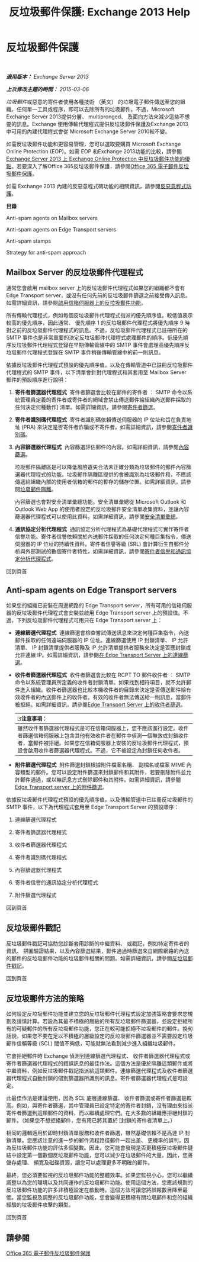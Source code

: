 ﻿---
title: '反垃圾郵件保護: Exchange 2013 Help'
TOCTitle: 反垃圾郵件保護
ms:assetid: 6af88a08-687d-40b1-8b22-80704184403d
ms:mtpsurl: https://technet.microsoft.com/zh-tw/library/JJ218660(v=EXCHG.150)
ms:contentKeyID: 50473436
ms.date: 05/21/2018
mtps_version: v=EXCHG.150
ms.translationtype: MT
---

# 反垃圾郵件保護

 

_**適用版本：** Exchange Server 2013_

_**上次修改主題的時間：** 2015-03-06_

*垃圾郵件*或惡意的寄件者使用各種技術 （英文） 的垃圾電子郵件傳送至您的組織。任何單一工具或程序，即可以去除所有的垃圾郵件。不過，Microsoft Exchange Server 2013提供分層、 multipronged、 及面向方法來減少這些不想要的訊息。Exchange 使用傳輸代理程式提供反垃圾郵件保護及Exchange 2013中可用的內建代理程式會從 Microsoft Exchange Server 2010較不變。

如需反垃圾郵件功能和更容易管理，您可以選取要購買 Microsoft Exchange Online Protection (EOP)。如需 EOP 和Exchange 2013功能的比較，請參閱[Exchange Server 2013 上 Exchange Online Protection 中反垃圾郵件功能的優點](benefits-of-anti-spam-features-in-exchange-online-protection-over-exchange-server-2013-exchange-2013-help.md)。若要深入了解Office 365反垃圾郵件保護，請參閱[Office 365 電子郵件反垃圾郵件保護](https://support.office.com/en-us/article/office-365-email-anti-spam-protection-6a601501-a6a8-4559-b2e7-56b59c96a586?ui=en-us%26rs=en-us%26ad=us)。

如需 Exchange 2013 內建的反惡意程式碼功能的相關資訊，請參閱[反惡意程式防護](anti-malware-protection-exchange-2013-help.md)。

**目錄**

Anti-spam agents on Mailbox servers

Anti-spam agents on Edge Transport servers

Anti-spam stamps

Strategy for anti-spam approach

## Mailbox Server 的反垃圾郵件代理程式

通常您會啟用 mailbox server 上的反垃圾郵件代理程式如果您的組織都不會有 Edge Transport server，或沒有任何先前的反垃圾郵件篩選之前接受傳入訊息。如需詳細資訊，請參閱[啟用信箱伺服器上的反垃圾郵件功能](enable-anti-spam-functionality-on-mailbox-servers-exchange-2013-help.md)。

所有傳輸代理程式，例如每個反垃圾郵件代理程式指派的優先順序值。較低值表示較高的優先順序，因此通常、 優先順序 1 的反垃圾郵件代理程式將優先順序 9 時對之前的反垃圾郵件代理程式的訊息。不過，反垃圾郵件代理程式已註冊所在的 SMTP 事件也是非常重要的決定反垃圾郵件代理程式處理郵件的順序。低優先順序反垃圾郵件代理程式登錄在早期傳輸管線中的 SMTP 事件會處理高優先順序反垃圾郵件代理程式登錄在 SMTP 事件稍後傳輸管線中的前一則訊息。

依據反垃圾郵件代理程式預設的優先順序值，以及在傳輸管道中已註冊反垃圾郵件代理程式的 SMTP 事件，以下清單會針對代理程式和其套用至 Mailbox Server 郵件的預設順序進行說明：

1.  **寄件者篩選器代理程式**  寄件者篩選會比較在郵件的寄件者 ︰ SMTP 命令以系統管理員定義的寄件者或寄件者的網域會禁止傳送郵件給組織內送郵件採取的任何決定何種動作\] 清單。如需詳細資訊，請參閱[寄件者篩選](sender-filtering-exchange-2013-help.md)。

2.  **寄件者識別碼代理程式**  寄件者識別碼依賴傳送伺服器的 IP 位址和旨在負責地址 (PRA) 來決定是否寄件者詐騙或不寄件者。如需詳細資訊，請參閱[寄件者識別碼](sender-id-exchange-2013-help.md)。

3.  **內容篩選器代理程式**  內容篩選評估郵件的內容。如需詳細資訊，請參閱[內容篩選](content-filtering-exchange-2013-help.md)。
    
    垃圾郵件隔離區是可以降低風險遺失合法未正確分類為垃圾郵件的郵件內容篩選器代理程式的功能。垃圾郵件隔離區提供的會被識別為垃圾郵件和，不應該傳遞給組織內部的使用者信箱的郵件的暫存的儲存位置。如需詳細資訊，請參閱[垃圾郵件隔離](spam-quarantine-exchange-2013-help.md)。
    
    內容篩選也會對安全清單彙總功能。安全清單彙總從 Microsoft Outlook 和 Outlook Web App 的使用者設定的反垃圾郵件安全清單收集資料，並讓內容篩選器代理程式可以使用此資料。如需詳細資訊，請參閱[安全清單彙總](safelist-aggregation-exchange-2013-help.md)。

4.  **通訊協定分析代理程式**  通訊協定分析代理程式為基礎代理程式可實作寄件者信譽功能。寄件者信譽依賴關於內送郵件採取的任何決定何種巨集指令，傳送伺服器的 IP 位址的持續性資料。寄件者信譽等級 (SRL) 會計算衍生自郵件分析與外部測試的數個寄件者特性。如需詳細資訊，請參閱[寄件者信譽和通訊協定分析代理程式](sender-reputation-and-the-protocol-analysis-agent-exchange-2013-help.md)。

回到頁首

## Anti-spam agents on Edge Transport servers

如果您的組織已安裝在周邊網路的 Edge Transport server，所有可用的信箱伺服器的反垃圾郵件代理程式會安裝並啟用 Edge Transport server 上的預設值。不過，下列反垃圾郵件代理程式可用只在 Edge Transport server 上：

  - **連線篩選代理程式**  連線篩選會檢查嘗試傳送訊息來決定何種巨集指令，內送郵件採取的任何遠端伺服器的 IP 位址。連線篩選使用 IP 封鎖清單、 IP 允許清單、 IP 封鎖清單提供者服務及 IP 允許清單提供者服務來決定是否應封鎖或允許連線 IP。如需詳細資訊，請參閱[在 Edge Transport Server 上的連線篩選](connection-filtering-on-edge-transport-servers-exchange-2013-help.md)。

  - **收件者篩選器代理程式**  收件者篩選會比較在 RCPT TO 郵件收件者 ︰ SMTP 命令以系統管理員所定義的收件者封鎖清單。如果找到相符項目，就不允許郵件進入組織。收件者篩選器也比較本機收件者的目錄來決定是否傳送郵件給有效收件者的內送郵件上的收件者。有效的收件者無法傳送給一則訊息，當郵件被拒絕。如需詳細資訊，請參閱[Edge Transport Server 上的收件者篩選](recipient-filtering-on-edge-transport-servers-exchange-2013-help.md)。
    
    <table>
    <thead>
    <tr class="header">
    <th><img src="images/Bb124558.note(EXCHG.150).gif" title="注意事項" alt="注意事項" />注意事項：</th>
    </tr>
    </thead>
    <tbody>
    <tr class="odd">
    <td>雖然收件者篩選器代理程式是可在信箱伺服器上，您不應該進行設定。收件者篩選信箱伺服器上包含其他有效收件者在郵件中偵測一個無效或封鎖收件者，當郵件被拒絕。如果您在信箱伺服器上安裝的反垃圾郵件代理程式，預設會啟用收件者篩選器代理程式。不過，它不被設定為封鎖任何收件者。</td>
    </tr>
    </tbody>
    </table>


  - **附件篩選代理程式**  附件篩選封鎖根據附件檔案名稱、 副檔名或檔案 MIME 內容類型的郵件。您可以設定附件篩選來封鎖郵件和其附件，若要刪除附件並允許郵件通過，或以無訊息方式刪除郵件和其附件。如需詳細資訊，請參閱[Edge Transport server 上的附件篩選](attachment-filtering-on-edge-transport-servers-exchange-2013-help.md)。

依據反垃圾郵件代理程式預設的優先順序值，以及傳輸管道中已註冊反垃圾郵件的 SMTP 事件，以下為代理程式套用至 Edge Transport Server 的預設順序：

1.  連線篩選代理程式

2.  寄件者篩選器代理程式

3.  收件者篩選器代理程式

4.  寄件者識別碼代理程式

5.  內容篩選器代理程式

6.  寄件者信譽的通訊協定分析代理程式

7.  附件篩選代理程式

回到頁首

## 反垃圾郵件戳記

反垃圾郵件戳記可協助您診斷套用診斷的中繼資料、 或戳記，例如特定寄件者的資訊、 拼圖驗證結果，以及內容篩選結果，郵件通過時篩選來自網際網路的內送的郵件的反垃圾郵件功能的垃圾郵件相關的問題。如需詳細資訊，請參閱[反垃圾郵件戳記](anti-spam-stamps-exchange-2013-help.md)。

回到頁首

## 反垃圾郵件方法的策略

如何設定反垃圾郵件功能並建立您的反垃圾郵件代理程式設定加強策略會要求您規劃及謹慎計算。若設為其最不積極的層級的所有反垃圾郵件篩選器，並設定拒絕所有的可疑郵件的所有反垃圾郵件功能，您正在較可能拒絕不垃圾郵件的郵件。換句話說，如果您不要在足以不積極的層級設定的反垃圾郵件篩選器並不需要設定垃圾郵件信賴等級 (SCL) 閾值不夠低，可能就無法看到減少進入組織垃圾郵件。

它會拒絕郵件時 Exchange 偵測到連線篩選代理程式、 收件者篩選器代理程式或寄件者篩選器代理程式的錯誤訊息的最佳作法。這個方法是優於隔離這類郵件或將中繼資料，例如反垃圾郵件戳記指派給這類郵件。連線篩選代理程式及收件者篩選器代理程式自動封鎖的個別篩選器所識別的訊息。寄件者篩選器代理程式是可設定。

此最佳作法是建議使用，因為 SCL 底層連線篩選、 收件者篩選或寄件者篩選是較高。例如，與寄件者篩選，其中管理員已設定特定的寄件者封鎖，沒有理由來指派寄件者篩選到這類郵件的資料，而以繼續處理它們。在大多數的組織應拒絕封鎖的郵件。（如果您不想拒絕郵件，您有用已將其置於 \[封鎖的寄件者清單上。）

相同的邏輯適用於即時封鎖清單服務和收件者篩選，雖然基礎信賴不是高達 IP 封鎖清單。您應該注意的進一步的郵件流程路徑郵件一起出差、 更機率的誤判，因為反垃圾郵件功能的評估多個變數。因此，您可能會發現是否更積極反垃圾郵件鏈結中設定第一個數個反垃圾郵件功能，您可以減少在垃圾郵件的大量。因此，您將儲存處理、 頻寬及磁碟資源，讓您可以處理更多不明確的郵件。

最終，您必須要監視的反垃圾郵件功能的整體效率。如果您監視小心，您可以繼續調整以為您的環境以及共同運作的反垃圾郵件功能。使用這個方法，您應該規劃的反垃圾郵件功能的許多非積極設定在啟動時。這個方法可讓您將誤報數目降至最低。當您監視及調整的反垃圾郵件功能，您會變得更積極有關垃圾郵件和您的組織經驗的垃圾郵件攻擊的類型。

回到頁首

## 請參閱


[Office 365 電子郵件反垃圾郵件保護](https://support.office.com/en-us/article/office-365-email-anti-spam-protection-6a601501-a6a8-4559-b2e7-56b59c96a586?ui=en-us%26rs=en-us%26ad=us)

